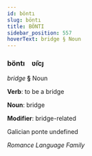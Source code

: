 ```yaml
---
id: böntı
slug: böntı
title: BÖNTI
sidebar_position: 557
hoverText: bridge § Noun
---
```


### böntı&emsp;<span kind="abugida">ʋ̃ıcȷ</span>

*bridge* **§** Noun

**Verb**: to be a bridge

**Noun**: bridge

**Modifier**: bridge-related

Galician ponte undefined

*Romance Language Family*